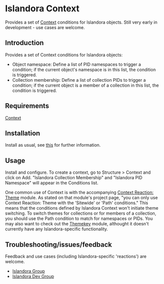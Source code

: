 # Islandora Context

Provides a set of [Context](https://dupal.org/project/context) conditions for Islandora objects. Still very early in development - use cases are welcome.

## Introduction

Provides a set of Context conditions for Islandora objects:

* Object namespace: Define a list of PID namespaces to trigger a condition; if the current object's namespace is in this list, the condition is triggered.
* Collection membership: Define a list of collection PIDs to trigger a condition; if the current object is a member of a collection in this list, the condition is triggered.

## Requirements

[Context](https://dupal.org/project/context)

## Installation

Install as usual, see [this](https://drupal.org/documentation/install/modules-themes/modules-7) for further information.

## Usage

Install and configure. To create a context, go to Structure > Context and click on Add. "Islandora Collection Membership" and "Islandora PID Namespace" will appear in the Conditions list.

One common use of Context is with the accompanying [Context Reaction: Theme](https://drupal.org/project/context_reaction_theme) module. As stated on that module's project page, "you can only use Context Reaction: Theme with the 'Sitewide' or 'Path' conditions." This means that the conditions defined by Islandora Context won't initiate theme switching. To switch themes for collections or for members of a collection, you should use the Path condition to match for namespaces or PIDs. You may also want to check out the [Themekey](https://www.drupal.org/project/themekey) module, althought it doesn't currently have any Islandora-specific functionality.

## Troubleshooting/issues/feedback

Feedback and use cases (including Islandora-specific 'reactions') are welcome.

* [Islandora Group](https://groups.google.com/forum/?hl=en&fromgroups#!forum/islandora)
* [Islandora Dev Group](https://groups.google.com/forum/?hl=en&fromgroups#!forum/islandora-dev)

